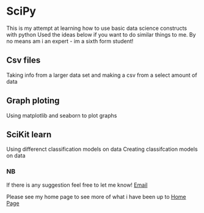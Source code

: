 # SciPy
This is my attempt at learning how to use basic data science constructs with python
Used the ideas below if you want to do similar things to me. By no means am i an expert - im a sixth form student!

## Csv files

Taking info from a larger data set and making a csv from a select amount of data

## Graph ploting

Using matplotlib and seaborn to plot graphs
 
## SciKit learn

Using differenct classification models on data
Creating classifcation models on data

### NB

If there is any suggestion feel free to let me know!
[Email](adamo.mark25@gmail.com)

Please see my home page to see more of what i have been up to
[Home Page](https://github.com/Theocat321/)
